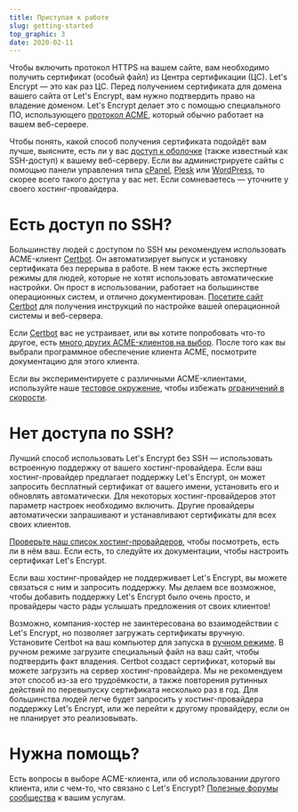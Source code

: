 ```yaml
---
title: Приступая к работе
slug: getting-started
top_graphic: 3
date: 2020-02-11
---
```


Чтобы включить протокол HTTPS на вашем сайте, вам необходимо получить сертификат (особый файл) из Центра сертификации (ЦС). Let's Encrypt — это как раз ЦС. Перед получением сертификата для домена вашего сайта от Let's Encrypt, вам нужно подтвердить право на владение доменом. Let's Encrypt делает это с помощью специального ПО, использующего [протокол ACME](https://tools.ietf.org/html/rfc8555), который обычно работает на вашем веб-сервере.

Чтобы понять, какой способ получения сертификата подойдёт вам лучше, выясните, есть ли у вас [доступ к оболочке](https://en.wikipedia.org/wiki/Shell_account) (также известный как SSH-доступ) к вашему веб-серверу. Если вы администрируете сайты с помощью панели управления типа [cPanel](https://cpanel.net/), [Plesk](https://www.plesk.com/) или [WordPress](https://wordpress.org/), то скорее всего такого доступа у вас нет. Если сомневаетесь — уточните у своего хостинг-провайдера.

# Есть доступ по SSH?

Большинству людей с доступом по SSH мы рекомендуем использовать ACME-клиент [Certbot](https://certbot.eff.org/ "Certbot"). Он автоматизирует выпуск и установку сертификата без перерыва в работе. В нем также есть экспертные режимы для людей, которые не хотят использовать автоматические настройки. Он прост в использовании, работает на большинстве операционных систем, и отлично документирован. [Посетите сайт Certbot](https://certbot.eff.org/ "Certbot") для получения инструкций по настройке вашей операционной системы и веб-сервера.

Если [Certbot](https://certbot.eff.org/ "Certbot") вас не устраивает, или вы хотите попробовать что-то другое, есть [много других ACME-клиентов на выбор](/docs/client-options).  После того как вы выбрали программное обеспечение клиента ACME, посмотрите документацию для этого клиента.

Если вы экспериментируете с различными ACME-клиентами, используйте наше [тестовое окружение](/docs/staging-environment), чтобы избежать [ограничений в скорости](/docs/rate-limits).

# Нет доступа по SSH?

Лучший способ использовать Let's Encrypt без SSH — использовать встроенную поддержку от вашего хостинг-провайдера. Если ваш хостинг-провайдер предлагает поддержку Let's Encrypt, он может запросить бесплатный сертификат от вашего имени, установить его и обновлять автоматически. Для некоторых хостинг-провайдеров этот параметр настроек необходимо включить. Другие провайдеры автоматически запрашивают и устанавливают сертификаты для всех своих клиентов.

[Проверьте наш список хостинг-провайдеров](https://community.letsencrypt.org/t/web-hosting-who-support-lets-encrypt/6920), чтобы посмотреть, есть ли в нём ваш. Если есть, то следуйте их документации, чтобы настроить сертификат Let's Encrypt.

Если ваш хостинг-провайдер не поддерживает Let's Encrypt, вы можете связаться с ним и запросить поддержку. Мы делаем все возможное, чтобы добавить поддержку Let's Encrypt было очень просто, и провайдеры часто рады услышать предложения от своих клиентов!

Возможно, компания-хостер не заинтересована во взаимодействии с Let's Encrypt, но позволяет загружать сертификаты вручную. Установите Certbot на ваш компьютер для запуска в [ручном режиме](https://certbot.eff.org/docs/using.html#manual). В ручном режиме загрузите специальный файл на ваш сайт, чтобы подтвердить факт владения. Certbot создаст сертификат, который вы можете загрузить на сервер хостинг-провайдера. Мы не рекомендуем этот способ из-за его трудоёмкости, а также повторения рутинных действий по перевыпуску сертификата несколько раз в год. Для большинства людей легче будет запросить у хостинг-провайдера поддержку Let's Encrypt, или же перейти к другому провайдеру, если он не планирует это реализовывать.

# Нужна помощь?

Есть вопросы в выборе ACME-клиента, или об использовании другого клиента, или с чем-то, что связано с Let's Encrypt? [Полезные форумы сообщества](https://community.letsencrypt.org/) к вашим услугам.
